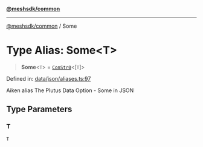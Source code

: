 [**@meshsdk/common**](../README.md)

***

[@meshsdk/common](../globals.md) / Some

# Type Alias: Some\<T\>

> **Some**\<`T`\> = [`ConStr0`](ConStr0.md)\<\[`T`\]\>

Defined in: [data/json/aliases.ts:97](https://github.com/MeshJS/mesh/blob/1abde1553cbd7cf2cf4e40197fc0de9e4a7d0f49/packages/mesh-common/src/data/json/aliases.ts#L97)

Aiken alias
The Plutus Data Option - Some in JSON

## Type Parameters

### T

`T`
